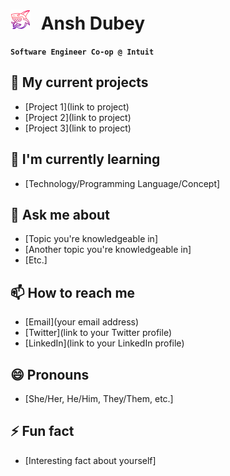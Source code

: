 <h1 style="border-bottom: 0px;"> <img src="images/shark-3.png" style="display:inline-block; margin-right:10px;"> Ansh Dubey </h1>

**`Software Engineer Co-op @ Intuit`**


## 🔭 My current projects

- [Project 1](link to project)
- [Project 2](link to project)
- [Project 3](link to project)

## 🌱 I'm currently learning

- [Technology/Programming Language/Concept]

## 💬 Ask me about

- [Topic you're knowledgeable in]
- [Another topic you're knowledgeable in]
- [Etc.]

## 📫 How to reach me

- [Email](your email address)
- [Twitter](link to your Twitter profile)
- [LinkedIn](link to your LinkedIn profile)

## 😄 Pronouns

- [She/Her, He/Him, They/Them, etc.]

## ⚡ Fun fact

- [Interesting fact about yourself]

